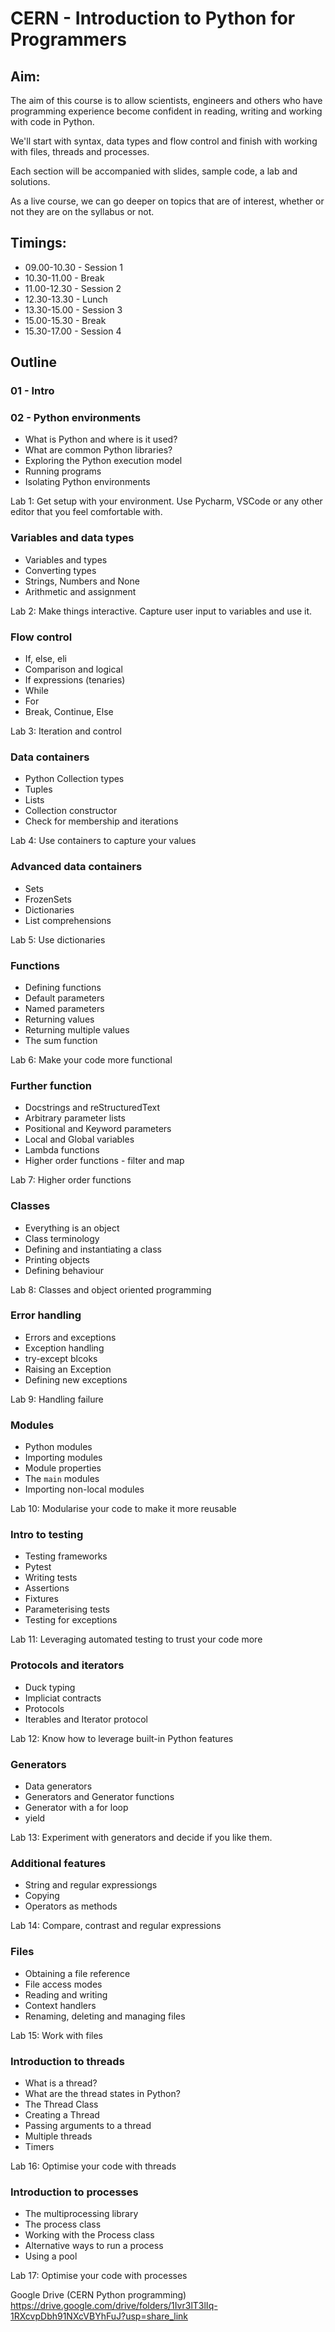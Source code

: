 # CERN - Introduction to Python for Programmers

## Aim:

The aim of this course is to allow scientists, engineers and others who have programming experience become confident in reading, writing and working with code in Python.

We'll start with syntax, data types and flow control and finish with working with files, threads and processes. 

Each section will be accompanied with slides, sample code, a lab and solutions. 

As a live course, we can go deeper on topics that are of interest, whether or not they are on the syllabus or not. 

## Timings:

- 09.00-10.30 - Session 1
- 10.30-11.00 - Break
- 11.00-12.30 - Session 2
- 12.30-13.30 - Lunch
- 13.30-15.00 - Session 3
- 15.00-15.30 - Break
- 15.30-17.00 - Session 4

## Outline

### 01 - Intro

### 02 - Python environments
- What is Python and where is it used?
- What are common Python libraries?
- Exploring the Python execution model
- Running programs
- Isolating Python environments

Lab 1: Get setup with your environment. Use Pycharm, VSCode or any other editor that you feel comfortable with.

### Variables and data types
- Variables and types
- Converting types
- Strings, Numbers and None
- Arithmetic and assignment

Lab 2: Make things interactive. Capture user input to variables and use it.

### Flow control
- If, else, eli
- Comparison and logical
- If expressions (tenaries)
- While
- For
- Break, Continue, Else

Lab 3: Iteration and control

### Data containers
- Python Collection types
- Tuples
- Lists
- Collection constructor
- Check for membership and iterations

Lab 4: Use containers to capture your values

### Advanced data containers
- Sets
- FrozenSets
- Dictionaries
- List comprehensions

Lab 5: Use dictionaries

### Functions
- Defining functions
- Default parameters
- Named parameters
- Returning values
- Returning multiple values
- The sum function

Lab 6: Make your code more functional

### Further function
- Docstrings and reStructuredText
- Arbitrary parameter lists
- Positional and Keyword parameters
- Local and Global variables
- Lambda functions
- Higher order functions - filter and map

Lab 7: Higher order functions

### Classes
- Everything is an object
- Class terminology
- Defining and instantiating a class
- Printing objects
- Defining behaviour

Lab 8: Classes and object oriented programming

### Error handling
- Errors and exceptions
- Exception handling
- try-except blcoks
- Raising an Exception
- Defining new exceptions

Lab 9: Handling failure

### Modules
- Python modules
- Importing modules
- Module properties
- The `main` modules
- Importing non-local modules

Lab 10: Modularise your code to make it more reusable

### Intro to testing
- Testing frameworks
- Pytest
- Writing tests
- Assertions
- Fixtures
- Parameterising tests
- Testing for exceptions

Lab 11: Leveraging automated testing to trust your code more

### Protocols and iterators
- Duck typing
- Impliciat contracts
- Protocols
- Iterables and Iterator protocol

Lab 12: Know how to leverage built-in Python features 

### Generators
- Data generators
- Generators and Generator functions
- Generator with a for loop
- yield

Lab 13: Experiment with generators and decide if you like them.

### Additional features
- String and regular expressiongs
- Copying
- Operators as methods

Lab 14: Compare, contrast and regular expressions

### Files
- Obtaining a file reference
- File access modes
- Reading and writing
- Context handlers
- Renaming, deleting and managing files

Lab 15: Work with files

### Introduction to threads
- What is a thread?
- What are the thread states in Python?
- The Thread Class
- Creating a Thread
- Passing arguments to a thread
- Multiple threads
- Timers

Lab 16: Optimise your code with threads

### Introduction to processes
- The multiprocessing library
- The process class
- Working with the Process class
- Alternative ways to run a process
- Using a pool

Lab 17: Optimise your code with processes

Google Drive (CERN Python programming)
https://drive.google.com/drive/folders/1Ivr3lT3lIq-1RXcvpDbh91NXcVBYhFuJ?usp=share_link
